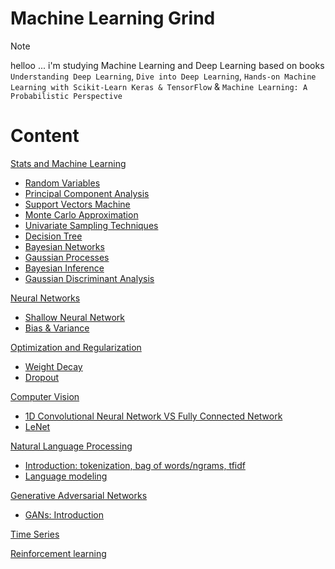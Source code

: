 
# Machine Learning Grind

> [!Note]
> helloo ...
> i'm studying Machine Learning and Deep Learning based on books `Understanding Deep Learning`, `Dive into Deep Learning`,  `Hands-on Machine Learning with Scikit-Learn Keras & TensorFlow` & `Machine Learning: A Probabilistic Perspective`

# Content


[Stats and Machine Learning]()

- [Random Variables](00-stats/01-random-variables)
- [Principal Component Analysis](01-machine-learning/05-dimensionality-reduction/01-pca)
- [Support Vectors Machine](01-machine-learning/02-svm)
- [Monte Carlo Approximation](00-stats/02-monte-carlo)
- [Univariate Sampling Techniques](00-stats/03-univariate-sampling-techniques)
- [Decision Tree](01-machine-learning/03-decision-tree)
- [Bayesian Networks](00-stats/04-bayesian-networks)
- [Gaussian Processes](00-stats/06-gaussian-process)
- [Bayesian Inference](00-stats/07-bayesian-inference)
- [Gaussian Discriminant Analysis](00-stats/05-gda)


[Neural Networks](#neural-networks)
- [Shallow Neural Network](02-neural-networks/01-shallow-neural-network)
- [Bias & Variance](02-neural-networks/02-deep-neural-network/01-bias-variance)

[Optimization and Regularization](#optimization-and-regularization)
- [Weight Decay](03-optimization-and-regularization/10-weights-decay)
- [Dropout](03-optimization-and-regularization/11-dropout)

[Computer Vision](#computer-vision)
- [1D Convolutional Neural Network VS Fully Connected Network](04-cnn/01-mnist-conv1d)
- [LeNet](04-cnn/03-le-net)

[Natural Language Processing](#natural-language-processing)
- [Introduction: tokenization, bag of words/ngrams, tfidf](11-nlp/01-introduction)
- [Language modeling](11-nlp/02-language-modeling)

[Generative Adversarial Networks](#generative-adversarial-networks)
- [GANs: Introduction](07-gans/00-intro)

[Time Series](#time-series)

[Reinforcement learning](#reinforcement-learning)






